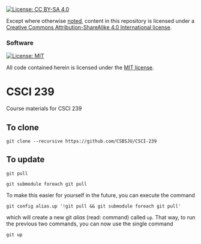 [![License: CC BY-SA 4.0](https://img.shields.io/badge/License-CC%20BY--SA%204.0-blue.svg)](http://creativecommons.org/licenses/by-sa/4.0/)

Except where otherwise [noted](#software), content in this repository is licensed under a [Creative Commons Attribution-ShareAlike 4.0 International license](https://creativecommons.org/licenses/by-sa/4.0/).

### Software
[![License: MIT](https://img.shields.io/badge/License-MIT-yellow.svg)](https://opensource.org/licenses/MIT)

All code contained herein is licensed under the [MIT license](https://opensource.org/licenses/MIT).

# CSCI 239
Course materials for CSCI 239

## To clone
```
git clone --recursive https://github.com/CSBSJU/CSCI-239
```

## To update
```
git pull
```

```
git submodule foreach git pull
```

To make this easier for yourself in the future, you can execute the command

```
git config alias.up '!git pull && git submodule foreach git pull'
```

which will create a new git _alias_ (read: command) called `up`. That way, to
run the previous two commands, you can now use the single command

```
git up
```
